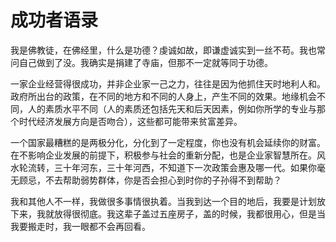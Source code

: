 # 成功者语录

我是佛教徒，在佛经里，什么是功德？虔诚如故，即谦虚诚实到一丝不苟。我也常问自己做到了没。我确实是捐建了寺庙，但那不一定就等同于功德。 

一家企业经营得很成功，并非企业家一己之力，往往是因为他抓住天时地利人和。政府所出台的政策，在不同的地方和不同的人身上，产生不同的效果。地缘机会不同，人的素质水平不同（人的素质还包括先天和后天因素，例如你所学的专业与那个时代经济发展方向是否吻合），这些都可能带来贫富差异。 

一个国家最糟糕的是两极分化，分化到了一定程度，你也没有机会延续你的财富。在不影响企业发展的前提下，积极参与社会的重新分配，也是企业家智慧所在。风水轮流转，三十年河东，三十年河西，不知道下一次政策会惠及哪一代。如果你毫无顾忌，不去帮助弱势群体，你是否会担心到时你的子孙得不到帮助？ 

我和其他人不一样，我做很多事情很执着。当我到达一个目的地后，我要是计划放下来，我就放得很彻底。我这辈子盖过五座房子，盖的时候，我都很用心，但是当我要搬走时，我一眼都不会再回看。